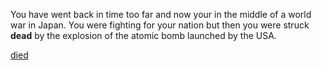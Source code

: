 You have went back in time too far and now your in the middle of a world war in Japan. You were fighting for your nation but then you were struck **dead** by the explosion of the atomic bomb launched by the USA.

[died](died.md)
